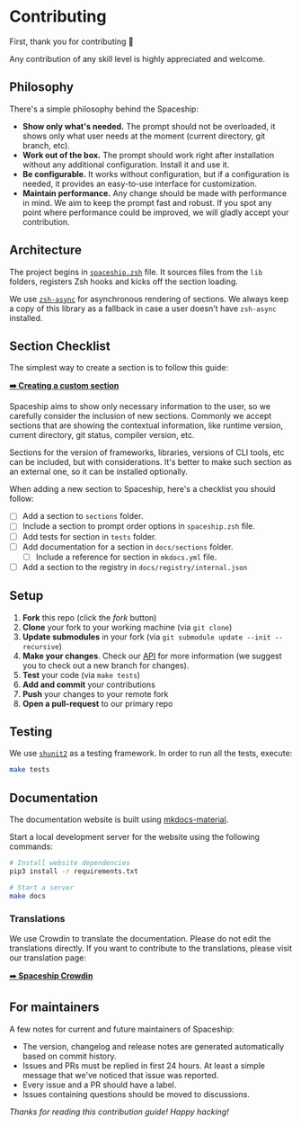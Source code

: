 # Contributing

First, thank you for contributing 💖

Any contribution of any skill level is highly appreciated and welcome.

## Philosophy

There's a simple philosophy behind the Spaceship:

* **Show only what's needed.** The prompt should not be overloaded, it shows only what user needs at the moment (current directory, git branch, etc).
* **Work out of the box.** The prompt should work right after installation without any additional configuration. Install it and use it.
* **Be configurable.** It works without configuration, but if a configuration is needed, it provides an easy-to-use interface for customization.
* **Maintain performance.** Any change should be made with performance in mind. We aim to keep the prompt fast and robust. If you spot any point where performance could be improved, we will gladly accept your contribution.

## Architecture

The project begins in [`spaceship.zsh`](https://github.com/spaceship-prompt/spaceship-prompt/blob/master/spaceship.zsh) file. It sources files from the `lib` folders, registers Zsh hooks and kicks off the section loading.

We use [`zsh-async`](https://github.com/mafredri/zsh-async) for asynchronous rendering of sections. We always keep a copy of this library as a fallback in case a user doesn't have `zsh-async` installed.

## Section Checklist

The simplest way to create a section is to follow this guide:

[**➡️ Creating a custom section**](https://spaceship-prompt.sh/advanced/creating-section)

Spaceship aims to show only necessary information to the user, so we carefully consider the inclusion of new sections. Commonly we accept sections that are showing the contextual information, like runtime version, current directory, git status, compiler version, etc.

Sections for the version of frameworks, libraries, versions of CLI tools, etc can be included, but with considerations. It's better to make such section as an external one, so it can be installed optionally.

When adding a new section to Spaceship, here's a checklist you should follow:

- [ ] Add a section to `sections` folder.
- [ ] Include a section to prompt order options in `spaceship.zsh` file.
- [ ] Add tests for section in `tests` folder.
- [ ] Add documentation for a section in `docs/sections` folder.
  - [ ] Include a reference for section in `mkdocs.yml` file.
- [ ] Add a section to the registry in `docs/registry/internal.json`

## Setup

1. **Fork** this repo (click the _fork_ button)
2. **Clone** your fork to your working machine (via `git clone`)
3. **Update submodules** in your fork (via `git submodule update --init --recursive`)
4. **Make your changes**. Check our [API](https://spaceship-prompt.sh/api) for more information (we suggest you to check out a new branch for changes).
5. **Test** your code (via `make tests`)
6. **Add and commit** your contributions
7. **Push** your changes to your remote fork
8. **Open a pull-request** to our primary repo

## Testing

We use [`shunit2`](https://github.com/kward/shunit2) as a testing framework. In order to run all the tests, execute:

```zsh
make tests
```

## Documentation

The documentation website is built using [mkdocs-material](https://squidfunk.github.io/mkdocs-material).

Start a local development server for the website using the following commands:

```zsh
# Install website dependencies
pip3 install -r requirements.txt

# Start a server
make docs
```

### Translations

We use Crowdin to translate the documentation. Please do not edit the translations directly. If you want to contribute to the translations, please visit our translation page:

[➡**️ Spaceship Crowdin**](https://translate.spaceship-prompt.sh/)

## For maintainers

A few notes for current and future maintainers of Spaceship:

- The version, changelog and release notes are generated automatically based on commit history.
- Issues and PRs must be replied in first 24 hours. At least a simple message that we've noticed that issue was reported.
- Every issue and a PR should have a label.
- Issues containing questions should be moved to discussions.

_Thanks for reading this contribution guide! Happy hacking!_
